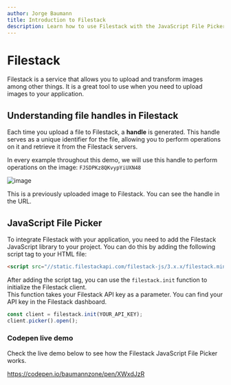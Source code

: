 ```yaml
---
author: Jorge Baumann
title: Introduction to Filestack
description: Learn how to use Filestack with the JavaScript File Picker
---
```


# Filestack

Filestack is a service that allows you to upload and transform images among other things. It is a great tool to use when you need to upload images to your application.

## Understanding file handles in Filestack

Each time you upload a file to Filestack, a **handle** is generated. This handle serves as a unique identifier for the file, allowing you to perform operations on it and retrieve it from the Filestack servers.

In every example throughout this demo, we will use this handle to perform operations on the image: `FJSDPKz8QKvypYiUXN48`

![image](https://cdn.filestackcontent.com/FJSDPKz8QKvypYiUXN48)

This is a previously uploaded image to Filestack. You can see the handle in the URL.

## JavaScript File Picker

To integrate Filestack with your application, you need to add the Filestack JavaScript library to your project. You can do this by adding the following script tag to your HTML file:

```html
<script src="//static.filestackapi.com/filestack-js/3.x.x/filestack.min.js"></script>
```

After adding the script tag, you can use the `filestack.init` function to initialize the Filestack client.  
This function takes your Filestack API key as a parameter. You can find your API key in the Filestack dashboard.

```js
const client = filestack.init(YOUR_API_KEY);
client.picker().open();
```

### Codepen live demo

Check the live demo below to see how the Filestack JavaScript File Picker works.

https://codepen.io/baumannzone/pen/XWxdJzR
